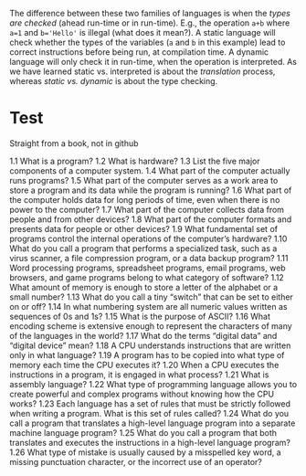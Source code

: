 The difference between these two families of languages is when the _types are checked_ (ahead run-time or in run-time). E.g., the operation `a+b` where `a=1` and `b='Hello'` is illegal (what does it mean?). A static language will check whether the types of the variables (`a` and `b` in this example) lead to correct instructions before being run, at compilation time. A dynamic language will only check it in run-time, when the operation is interpreted. As we have learned static vs. interpreted is about the _translation_ process, whereas _static vs. dynamic_ is about the type checking. 



# Test

Straight from a book, not in github

1.1 What is a program?
1.2 What is hardware?
1.3 List the five major components of a computer system.
1.4 What part of the computer actually runs programs?
1.5 What part of the computer serves as a work area to store a program and its data
while the program is running?
1.6 What part of the computer holds data for long periods of time, even when there is
no power to the computer?
1.7 What part of the computer collects data from people and from other devices?
1.8 What part of the computer formats and presents data for people or other
devices?
1.9 What fundamental set of programs control the internal operations of the
computer’s hardware?
1.10 What do you call a program that performs a specialized task, such as a virus
scanner, a file compression program, or a data backup program?
1.11 Word processing programs, spreadsheet programs, email programs, web browsers,
and game programs belong to what category of software?
1.12 What amount of memory is enough to store a letter of the alphabet or a small number?
1.13 What do you call a tiny “switch” that can be set to either on or off?
1.14 In what numbering system are all numeric values written as sequences of 0s and 1s?
1.15 What is the purpose of ASCII?
1.16 What encoding scheme is extensive enough to represent the characters of many of
the languages in the world?
1.17 What do the terms “digital data” and “digital device” mean?
1.18 A CPU understands instructions that are written only in what language?
1.19 A program has to be copied into what type of memory each time the CPU executes it?
1.20 When a CPU executes the instructions in a program, it is engaged in what process?
1.21 What is assembly language?
1.22 What type of programming language allows you to create powerful and complex
programs without knowing how the CPU works?
1.23 Each language has a set of rules that must be strictly followed when writing a
program. What is this set of rules called?
1.24 What do you call a program that translates a high-level language program into a
separate machine language program?
1.25 What do you call a program that both translates and executes the instructions in a
high-level language program?
1.26 What type of mistake is usually caused by a misspelled key word, a missing
punctuation character, or the incorrect use of an operator?
